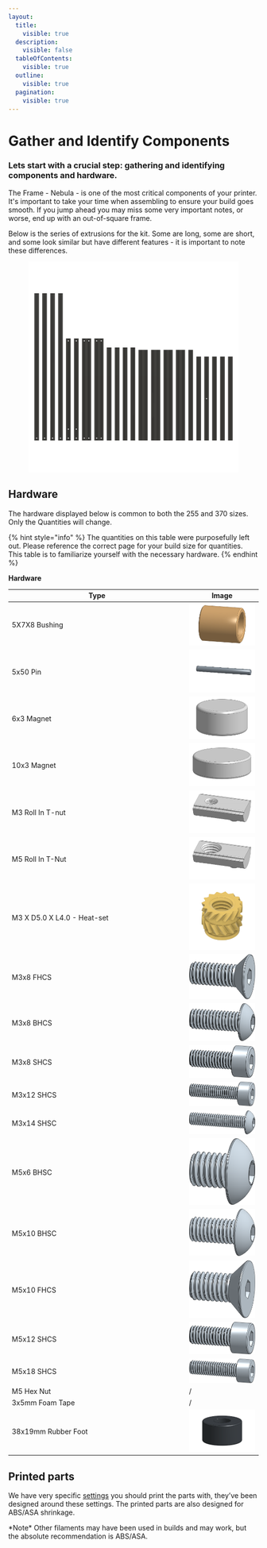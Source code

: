 ```yaml
---
layout:
  title:
    visible: true
  description:
    visible: false
  tableOfContents:
    visible: true
  outline:
    visible: true
  pagination:
    visible: true
---
```


# Gather and Identify Components

### Lets start with a crucial step: gathering and identifying components and hardware.

The Frame - Nebula - is one of the most critical components of your printer. It's important to take your time when assembling to ensure your build goes smooth. If you jump ahead you may miss some very important notes, or worse, end up with an out-of-square frame.&#x20;



Below is the series of extrusions for the kit. Some are long, some are short, and some look similar but have different features - it is important to note these differences.

<figure><img src="../../../.gitbook/assets/255 extrusions.png" alt=""><figcaption></figcaption></figure>

## Hardware

The hardware displayed below is common to both the 255 and 370 sizes. Only the Quantities will change.

{% hint style="info" %}
The quantities on this table were purposefully left out. Please reference the correct page for your build size for quantities. This table is to familiarize yourself with the necessary hardware.&#x20;
{% endhint %}

**Hardware**

<table><thead><tr><th width="544">Type</th><th width="200">Image</th></tr></thead><tbody><tr><td>5X7X8 Bushing</td><td><img src="../../../.gitbook/assets/5x7x8_brass_bushing.png" alt="" data-size="line"></td></tr><tr><td>5x50 Pin</td><td><img src="../../../.gitbook/assets/5x50mm_Pin.png" alt="" data-size="line"></td></tr><tr><td>6x3 Magnet</td><td><img src="../../../.gitbook/assets/6x3_Magnet.png" alt="" data-size="line"></td></tr><tr><td>10x3 Magnet</td><td><img src="../../../.gitbook/assets/10x3_Magnet.png" alt="" data-size="line"></td></tr><tr><td>M3 Roll In T-nut</td><td><img src="../../../.gitbook/assets/M3_Roll_In_T-nut.png" alt="" data-size="line"></td></tr><tr><td>M5 Roll In T-Nut</td><td><img src="../../../.gitbook/assets/M5_Roll_In_T-nut.png" alt="" data-size="line"></td></tr><tr><td>M3 X D5.0 X L4.0 - Heat-set</td><td><img src="../../../.gitbook/assets/M3 X D5.0 X L4.0 - Heatset v4.png" alt="" data-size="line"></td></tr><tr><td>M3x8 FHCS</td><td><img src="../../../.gitbook/assets/M3x8_FHCS.png" alt="" data-size="line"></td></tr><tr><td>M3x8 BHCS</td><td><img src="../../../.gitbook/assets/M3x8_BHCS.png" alt="" data-size="line"></td></tr><tr><td>M3x8 SHCS</td><td><img src="../../../.gitbook/assets/M3x8_SHCS.png" alt="" data-size="line"></td></tr><tr><td>M3x12 SHCS</td><td><img src="../../../.gitbook/assets/M3x12_SHCS.png" alt="" data-size="line"></td></tr><tr><td>M3x14 SHSC</td><td><img src="../../../.gitbook/assets/M3x14_BHCS.png" alt="" data-size="line"></td></tr><tr><td>M5x6 BHSC</td><td><img src="../../../.gitbook/assets/M5x6_BHCS.png" alt="" data-size="line"></td></tr><tr><td>M5x10 BHSC</td><td><img src="../../../.gitbook/assets/M5x10_BHCS.png" alt="" data-size="line"></td></tr><tr><td>M5x10 FHCS</td><td><img src="../../../.gitbook/assets/M5x10_FHCS.png" alt="" data-size="line"></td></tr><tr><td>M5x12 SHCS</td><td><img src="../../../.gitbook/assets/M5x12_SHCS.png" alt="" data-size="line"></td></tr><tr><td>M5x18 SHCS</td><td><img src="../../../.gitbook/assets/M5x18_SHCS.png" alt="" data-size="line"></td></tr><tr><td>M5 Hex Nut</td><td>/</td></tr><tr><td>3x5mm Foam Tape</td><td>/</td></tr><tr><td>38x19mm Rubber Foot</td><td><img src="../../../.gitbook/assets/38mm_Rubber_Foot.png" alt="" data-size="line"></td></tr></tbody></table>

## **Printed parts**

We have very specific [settings](https://docs.zerog.one/standard/print/settings) you should print the parts with, they’ve been designed around these settings. The printed parts are also designed for ABS/ASA shrinkage.&#x20;

\*Note\* Other filaments may have been used in builds and may work, but the absolute recommendation is ABS/ASA.
